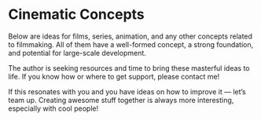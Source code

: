 # Cinematic Concepts

Below are ideas for films, series, animation, and any other concepts related to filmmaking. All of them have a well-formed concept, a strong foundation, and potential for large-scale development.

The author is seeking resources and time to bring these masterful ideas to life. If you know how or where to get support, please contact me!

If this resonates with you and you have ideas on how to improve it — let’s team up. Creating awesome stuff together is always more interesting, especially with cool people!